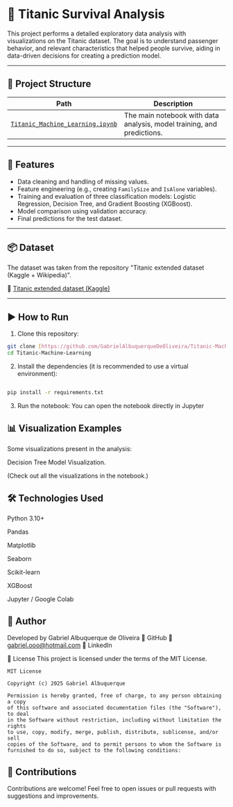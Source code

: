 # 🚢 Titanic Survival Analysis

This project performs a detailed exploratory data analysis with visualizations on the Titanic dataset. The goal is to understand passenger behavior, and relevant characteristics that helped people survive, aiding in data-driven decisions for creating a prediction model.

---

## 📁 Project Structure

| Path | Description |
|---|---|
| [`Titanic_Machine_Learning.ipynb`](https://github.com/GabrielAlbuquerqueDeOliveira/Titanic-ML-Classification-Model/blob/main/Titanic_Machine_Learning.ipynb) | The main notebook with data analysis, model training, and predictions. |

---

## 🚀 Features

-   Data cleaning and handling of missing values.
-   Feature engineering (e.g., creating `FamilySize` and `IsAlone` variables).
-   Training and evaluation of three classification models: Logistic Regression, Decision Tree, and Gradient Boosting (XGBoost).
-   Model comparison using validation accuracy.
-   Final predictions for the test dataset.

---

## 📦 Dataset

The dataset was taken from the repository "Titanic extended dataset (Kaggle + Wikipedia)".

🔗 [Titanic extended dataset (Kaggle)](https://www.kaggle.com/datasets/pavlofesenko/titanic-extended)

---

## ▶️ How to Run

1.  Clone this repository:
```bash
git clone [https://github.com/GabrielAlbuquerqueDeOliveira/Titanic-Machine-Learning.git](https://github.com/GabrielAlbuquerqueDeOliveira/Titanic-Machine-Learning.git)
cd Titanic-Machine-Learning
```
2. Install the dependencies (it is recommended to use a virtual environment):
```bash

pip install -r requirements.txt
```

3. Run the notebook:
You can open the notebook directly in Jupyter

## 📊 Visualization Examples
Some visualizations present in the analysis:

Decision Tree Model Visualization.

(Check out all the visualizations in the notebook.)

## 🛠️ Technologies Used
Python 3.10+

Pandas

Matplotlib

Seaborn

Scikit-learn

XGBoost

Jupyter / Google Colab

## 👤 Author
Developed by Gabriel Albuquerque de Oliveira
🔗 GitHub
📧 gabriel.ooo@hotmail.com
💼 LinkedIn

📄 License
This project is licensed under the terms of the MIT License.

```
MIT License

Copyright (c) 2025 Gabriel Albuquerque

Permission is hereby granted, free of charge, to any person obtaining a copy
of this software and associated documentation files (the "Software"), to deal
in the Software without restriction, including without limitation the rights
to use, copy, modify, merge, publish, distribute, sublicense, and/or sell
copies of the Software, and to permit persons to whom the Software is
furnished to do so, subject to the following conditions:
```

## 🤝 Contributions
Contributions are welcome!
Feel free to open issues or pull requests with suggestions and improvements.
